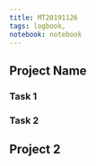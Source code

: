 ```yaml
---
title: MT20191126
tags: logbook, 
notebook: notebook
---
```


## Project Name
### Task 1

### Task 2

## Project 2


